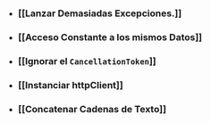 - ### [[Lanzar Demasiadas Excepciones.]]
- ### [[Acceso Constante a los mismos Datos]]
- ### [[Ignorar el `CancellationToken`]]
- ### [[Instanciar httpClient]]
- ### [[Concatenar Cadenas de Texto]]

